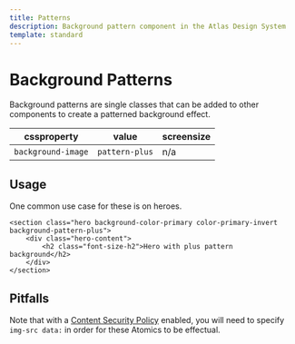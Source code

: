 ```yaml
---
title: Patterns
description: Background pattern component in the Atlas Design System
template: standard
---
```


# Background Patterns

Background patterns are single classes that can be added to other components to create a patterned background effect.

| cssproperty        | value          | screensize |
| ------------------ | -------------- | ---------- |
| `background-image` | `pattern-plus` | n/a        |

## Usage

One common use case for these is on heroes.

```html-no-indent
<section class="hero background-color-primary color-primary-invert background-pattern-plus">
	<div class="hero-content">
		<h2 class="font-size-h2">Hero with plus pattern background</h2>
	</div>
</section>
```

## Pitfalls

Note that with a [Content Security Policy](https://developer.mozilla.org/en-US/docs/Web/HTTP/CSP) enabled, you will need to specify `img-src data:` in order for these Atomics to be effectual.

